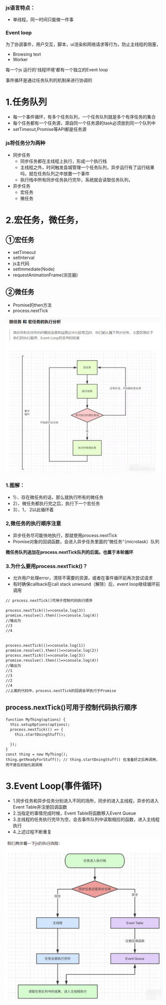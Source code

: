 
### js语言特点：
- 单线程，同一时间只能做一件事

### Event loop
为了协调事件，用户交互，脚本，ui渲染和网络请求等行为，防止主线程的阻塞，
- Browsing text
- Worker

每一个js 运行的'线程环境'都有一个独立的Event loop

事件循环是通过任务队列的机制来进行协调的

# 1.任务队列
- 每一个事件循环，有多个任务队列，一个任务队列就是多个有序任务的集合
- 每个任务都有一个任务源，源自同一个任务源的task必须放到同一个队列中
- setTimeout,Promise等API都是任务源

### js将任务分为两种
- 同步任务
  - 同步任务都在主线程上执行，形成一个执行栈
  - 主线程之外，时间触发县城管理一个任务队列，异步运行有了运行结果吗，就在任务队列之中放置一个事件
  - 执行栈中所有同步任务执行完毕，系统就会读取任务队列，
- 异步任务
  - 宏任务
  - 微任务

# 2.宏任务，微任务，
## ①宏任务
- setTimeout
- setInterval
- js主代码
- setImmediate(Node)
- requestAnimationFrame(浏览器)
## ②微任务
- Promise的then方法
- process.nextTick

![avatar](../images/宏任务微任务执行顺序.png)

### 1.图解：
- 1）、存在微任务的话，那么就执行所有的微任务
- 2）、微任务都执行完之后，执行下一个宏任务
- 3）、1， 2以此循环着

### 2,微任务的执行顺序注意
- 异步任务尽可能快地执行，那就使用process.nextTick
- Promise对象的回调函数，会进入异步任务里面的”微任务“（microtask）队列

**微任务队列追加在process.nextTick队列的后面。也属于本轮循环**

### 3.为什么要用process.nextTick()？
- 允许用户处理error，清除不需要的资源，或者在事件循环前再次尝试请求
- 有时确保callback在call stack unwound（解除）后，event loop继续循环前 调用


```
// process.nextTick()可用于控制代码执行顺序

process.nextTick(()=>console.log(3))
promise.resolve().then(()=>console.log(4))
//输出为
//3
//4


process.nextTick(()=>console.log(1))
promise.resolve().then(()=>console.log(2))
process.nextTick(()=>console.log(3))
promise.resolve().then(()=>console.log(4))
//输出为
//1
//3
//2
//4
//上面的代码中，process.nextTick的回调会早执行于Promise
```

## process.nextTick()可用于控制代码执行顺序

```
function MyThing(options) {
  this.setupOptions(options);
  process.nextTick(() => {
    this.startDoingStuff();

  });
}
const thing = new MyThing();
thing.getReadyForStuff(); // thing.startDoingStuff() 在准备好之后再调用，而不是在初始化就调用
```


# 3.Event Loop(事件循环)
- 1.同步任务和异步任务分别进入不同的场所，同步的进入主线程，异步的进入Event Table并注册回调函数
- 2.当指定的事情完成时候，Event Table将函数移入Event Queue
- 3.主线程的任务执行完毕为空，会去事件队列中读取相应的函数，进入主线程执行
- 4.上述过程不断重复

![avatar](../images/js任务执行顺序.png)